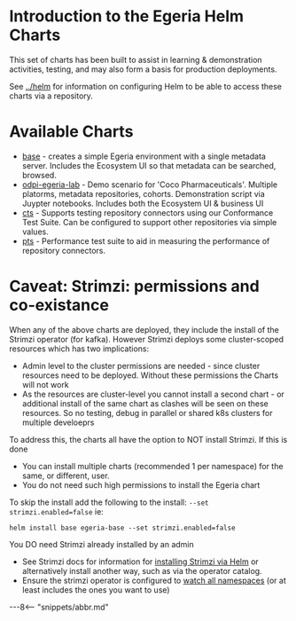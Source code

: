 <!-- SPDX-License-Identifier: CC-BY-4.0 -->
<!-- Copyright Contributors to the ODPi Egeria project. -->

# Introduction to the Egeria Helm Charts

This set of charts has been built to assist in learning & demonstration activities, testing, and may also form a basis for production deployments.

See [../helm](Helm) for information on configuring Helm to be able to access these charts via a repository.

# Available Charts

* [base](base) - creates a simple Egeria environment with a single metadata server. Includes the Ecosystem UI so that metadata can be searched, browsed.
* [odpi-egeria-lab](lab) - Demo scenario for 'Coco Pharmaceuticals'. Multiple platorms, metadata repositories, cohorts. Demonstration script via Juypter notebooks. Includes both the Ecosystem UI & business UI 
* [cts](cts) - Supports testing repository connectors using our Conformance Test Suite. Can be configured to support other repositories via simple values.
* [pts](pts) - Performance test suite to aid in measuring the performance of repository connectors.

# Caveat: Strimzi: permissions and co-existance

When any of the above charts are deployed, they include the install of the Strimzi operator (for kafka). However Strimzi deploys some cluster-scoped resources which has two implications:

* Admin level to the cluster permissions are needed - since cluster resources need to be deployed. Without these permissions the Charts will not work
* As the resources are cluster-level you cannot install a second chart - or additional install of the same chart as clashes will be seen on these resources. So no testing, debug in parallel or shared k8s clusters for multiple develoeprs

To address this, the charts all have the option to NOT install Strimzi. If this is done
* You can install multiple charts (recommended 1 per namespace) for the same, or different, user.
* You do not need such high permissions to install the Egeria chart

To skip the install add the following to the install: `--set strimzi.enabled=false` ie:
```
helm install base egeria-base --set strimzi.enabled=false
```

You DO need Strimzi already installed by an admin
* See Strimzi docs for information for [installing Strimzi via Helm](https://strimzi.io/blog/2018/11/01/using-helm/) or alternatively install another way, such as via the operator catalog.
* Ensure the strimzi operator is configured to [watch all namespaces](https://strimzi.io/docs/operators/latest/full/configuring.html#deploying-cluster-operator-to-watch-whole-cluster-str) (or at least includes the ones you want to use)

---8<-- "snippets/abbr.md"
